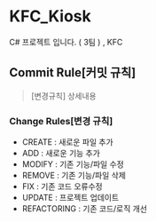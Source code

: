 # KFC_Kiosk
C# 프로젝트 입니다. ( 3팀 ) , KFC 

## Commit Rule[커밋 규칙]
>[변경규칙] 상세내용

### Change Rules[변경 규칙]
- CREATE : 새로운 파일 추가
- ADD : 새로운 기능 추가
- MODIFY : 기존 기능/파일 수정
- REMOVE : 기존 기능/파일 삭제
- FIX : 기존 코드 오류수정
- UPDATE : 프로젝트 업데이트
- REFACTORING : 기존 코드/로직 개선
